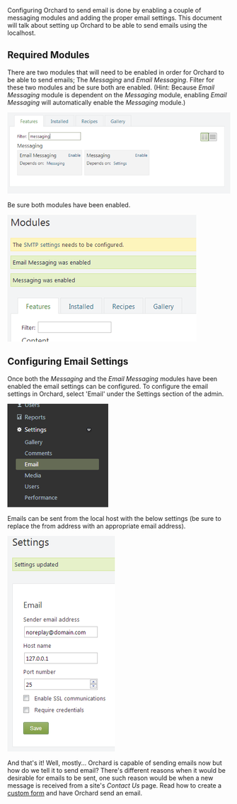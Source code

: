 Configuring Orchard to send email is done by enabling a couple of messaging modules and adding the proper email settings.  This document will talk about setting up Orchard to be able to send emails using the localhost.

## Required Modules ##

There are two modules that will need to be enabled in order for Orchard to be able to send emails; The *Messaging* and *Email Messaging*.  Filter for these two modules and be sure both are enabled. (Hint: Because *Email Messaging* module is dependent on the *Messaging* module, enabling *Email Messaging* will automatically enable the *Messaging* module.)

![Orchard CMS Messaging modules](../Upload/Messaging/Messaging-Modules.PNG)

Be sure both modules have been enabled.

![Orchard CMS Messaging modules enabled](../Upload/Messaging/Messaging-Enabled.PNG)

## Configuring Email Settings ##

Once both the *Messaging* and the *Email Messaging* modules have been enabled the email settings can be configured.  To configure the email settings in Orchard, select 'Email' under the Settings section of the admin.

![Orchard CMS Email Settings Navigation](../Upload/Messaging/Email-Settings.PNG)

Emails can be sent from the local host with the below settings (be sure to replace the from address with an appropriate email address).

![Orchard CMS Messaging modules](../Upload/Messaging/Email-Settings-Updated.PNG)

And that's it!  Well, mostly...  Orchard is capable of sending emails now but how do we tell it to send email?  There's different reasons when it would be desirable for emails to be sent, one such reason would be when a new message is received from a site's *Contact Us* page.  Read how to create a [custom form](/Creating-Custom-Forms "Custom Forms Module") and have Orchard send an email.

